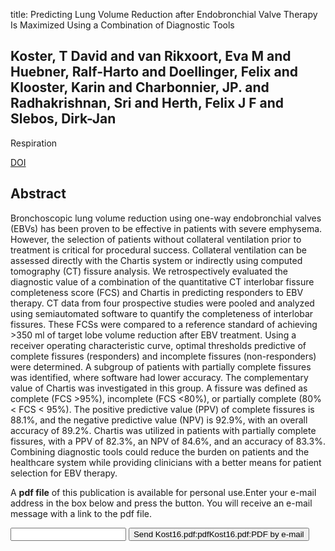 title: Predicting Lung Volume Reduction after Endobronchial Valve Therapy Is Maximized Using a Combination of Diagnostic Tools

## Koster, T David and van Rikxoort, Eva M and Huebner, Ralf-Harto and Doellinger, Felix and Klooster, Karin and Charbonnier, JP. and Radhakrishnan, Sri and Herth, Felix J F and Slebos, Dirk-Jan
Respiration

<a href="https://doi.org/10.1159/000448849">DOI</a>

## Abstract
Bronchoscopic lung volume reduction using one-way endobronchial valves (EBVs) has been proven to be effective in patients with severe emphysema. However, the selection of patients without collateral ventilation prior to treatment is critical for procedural success. Collateral ventilation can be assessed directly with the Chartis system or indirectly using computed tomography (CT) fissure analysis. We retrospectively evaluated the diagnostic value of a combination of the quantitative CT interlobar fissure completeness score (FCS) and Chartis in predicting responders to EBV therapy. CT data from four prospective studies were pooled and analyzed using semiautomated software to quantify the completeness of interlobar fissures. These FCSs were compared to a reference standard of achieving $>$350 ml of target lobe volume reduction after EBV treatment. Using a receiver operating characteristic curve, optimal thresholds predictive of complete fissures (responders) and incomplete fissures (non-responders) were determined. A subgroup of patients with partially complete fissures was identified, where software had lower accuracy. The complementary value of Chartis was investigated in this group. A fissure was defined as complete (FCS >95%), incomplete (FCS <80%), or partially complete (80% < FCS < 95%). The positive predictive value (PPV) of complete fissures is 88.1%, and the negative predictive value (NPV) is 92.9%, with an overall accuracy of 89.2%. Chartis was utilized in patients with partially complete fissures, with a PPV of 82.3%, an NPV of 84.6%, and an accuracy of 83.3%. Combining diagnostic tools could reduce the burden on patients and the healthcare system while providing clinicians with a better means for patient selection for EBV therapy.

A <b>pdf file</b> of this publication is available for personal use.Enter your e-mail address in the box below and press the button. You will receive an e-mail message with a link to the pdf file.
<form action="sender.php">  <input type="text" name="email">  <input type="submit" value="Send Kost16.pdf:pdfKost16.pdf:PDF by e-mail"></form>